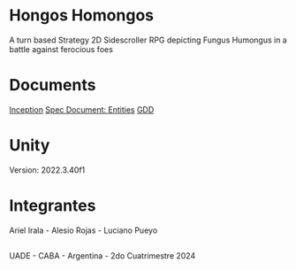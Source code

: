 # Hongos Homongos
A turn based Strategy 2D Sidescroller RPG depicting Fungus Humongus in a battle against ferocious foes

# Documents
[Inception](https://docs.google.com/document/d/1jLUkgJvSkbkur7p7p5jz-E9NPuAuI6mUicQA1sbhgqw/edit?usp=sharing)
[Spec Document: Entities](https://docs.google.com/document/d/1oFox2sYLzJMpUFpPJqCjh6W49i4vK4tgbC2397DWvnY/edit?usp=sharing)
[GDD](https://docs.google.com/document/d/1x8Ye3HReRpbRDMWW3we0N1p9qhyEyiAoCWOGyX1DSTc/edit?usp=sharing)

# Unity
Version: 2022.3.40f1

# Integrantes
Ariel Irala - Alesio Rojas - Luciano Pueyo

##
UADE - CABA - Argentina - 2do Cuatrimestre 2024
